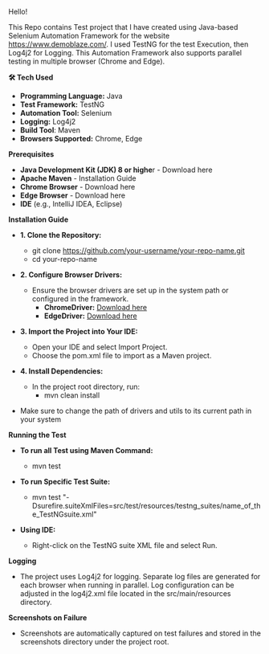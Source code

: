 Hello!

This Repo contains Test project that I have created using Java-based Selenium Automation Framework for the website https://www.demoblaze.com/.
I used TestNG for the test Execution, then Log4j2 for Logging. This Automation Framework also supports parallel testing in multiple browser (Chrome and Edge).

**🛠 Tech Used**
- **Programming Language:** Java
- **Test Framework:** TestNG
- **Automation Tool:** Selenium
- **Logging:** Log4j2
- **Build Tool**: Maven
- **Browsers Supported:** Chrome, Edge


**Prerequisites**
- **Java Development Kit (JDK) 8 or highe**r - Download here
- **Apache Maven** - Installation Guide
- **Chrome Browser** - Download here
- **Edge Browser** - Download here
- **IDE** (e.g., IntelliJ IDEA, Eclipse)


**Installation Guide**
- **1. Clone the Repository:**
    - git clone https://github.com/your-username/your-repo-name.git
    - cd your-repo-name
  
- **2. Configure Browser Drivers:**
  - Ensure the browser drivers are set up in the system path or configured in the framework.
    - **ChromeDriver:** [Download here](https://storage.googleapis.com/chrome-for-testing-public/133.0.6943.98/win64/chromedriver-win64.zip)
    - **EdgeDriver:** [Download here](https://msedgedriver.azureedge.net/133.0.3065.59/edgedriver_win64.zip)
  
-  **3. Import the Project into Your IDE:**
    - Open your IDE and select Import Project.
    - Choose the pom.xml file to import as a Maven project.

- **4. Install Dependencies:**
  - In the project root directory, run:
    - mvn clean install

- Make sure to change the path of drivers and utils to its current path in your system


**Running the Test**
- **To run all Test using Maven Command:**
    - mvn test
- **To run Specific Test Suite:**
    - mvn test "-Dsurefire.suiteXmlFiles=src/test/resources/testng_suites/name_of_the_TestNGsuite.xml"
  
- **Using IDE:**
    - Right-click on the TestNG suite XML file and select Run.


**Logging**
- The project uses Log4j2 for logging. Separate log files are generated for each browser when running in parallel. Log configuration can be adjusted in the log4j2.xml file located in the src/main/resources directory.


**Screenshots on Failure**
- Screenshots are automatically captured on test failures and stored in the screenshots directory under the project root.
